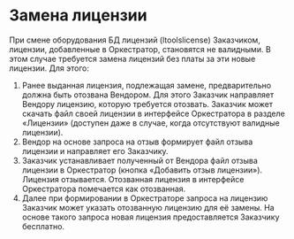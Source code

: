 # Замена лицензии

При смене оборудования БД лицензий (ltoolslicense) Заказчиком, лицензии, добавленные в Оркестратор, становятся не валидными. В этом случае требуется замена лицензий без платы за эти новые лицензии. Для этого:

1. Ранее выданная лицензия, подлежащая замене, предварительно должна быть отозвана Вендором. Для этого Заказчик направляет Вендору лицензию, которую требуется отозвать. Заказчик может скачать файл своей лицензии в интерфейсе Оркестратора в разделе «Лицензии» (доступен даже в случае, когда отсутствуют валидные лицензии).
2. Вендор на основе запроса на отзыв формирует файл отзыва лицензии и направляет его Заказчику.
3. Заказчик устанавливает полученный от Вендора файл отзыва лицензии в Оркестратор (кнопка «Добавить отзыв лицензии»). Лицензия отзывается. Отозванная лицензия в интерфейсе Оркестратора помечается как отозванная.
4. Далее при формировании в Оркестраторе запроса на лицензию Заказчик может указать отозванную лицензию для её замены. На основе такого запроса новая лицензия предоставляется Заказчику бесплатно.
